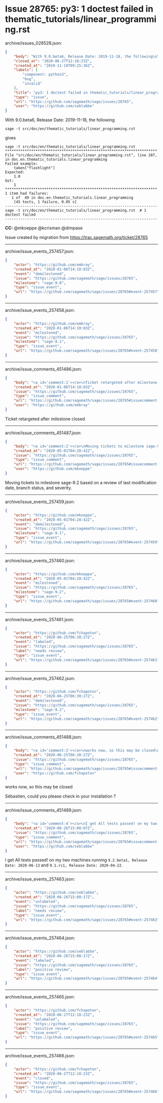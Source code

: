 # Issue 28765: py3: 1 doctest failed in thematic_tutorials/linear_programming.rst

archive/issues_028528.json:
```json
{
    "body": "With 9.0.beta6, Release Date: 2019-11-18, the following\n\n```\nsage -t src/doc/en/thematic_tutorials/linear_programming.rst\n```\n\ngives\n\n\n```\nsage -t src/doc/en/thematic_tutorials/linear_programming.rst\n**********************************************************************\nFile \"src/doc/en/thematic_tutorials/linear_programming.rst\", line 287, in doc.en.thematic_tutorials.linear_programming\nFailed example:\n    taken[\"flashlight\"]\nExpected:\n    1.0\nGot:\n    1\n**********************************************************************\n1 item had failures:\n   1 of  49 in doc.en.thematic_tutorials.linear_programming\n    [45 tests, 1 failure, 0.05 s]\n----------------------------------------------------------------------\nsage -t src/doc/en/thematic_tutorials/linear_programming.rst  # 1 doctest failed\n----------------------------------------------------------------------\n```\n\n**CC:**  @mkoeppe @kcrisman @dimpase\n\nIssue created by migration from https://trac.sagemath.org/ticket/28765\n\n",
    "closed_at": "2020-06-27T12:18:23Z",
    "created_at": "2019-11-19T09:25:36Z",
    "labels": [
        "component: python3",
        "bug",
        "invalid"
    ],
    "title": "py3: 1 doctest failed in thematic_tutorials/linear_programming.rst",
    "type": "issue",
    "url": "https://github.com/sagemath/sage/issues/28765",
    "user": "https://github.com/seblabbe"
}
```
With 9.0.beta6, Release Date: 2019-11-18, the following

```
sage -t src/doc/en/thematic_tutorials/linear_programming.rst
```

gives


```
sage -t src/doc/en/thematic_tutorials/linear_programming.rst
**********************************************************************
File "src/doc/en/thematic_tutorials/linear_programming.rst", line 287, in doc.en.thematic_tutorials.linear_programming
Failed example:
    taken["flashlight"]
Expected:
    1.0
Got:
    1
**********************************************************************
1 item had failures:
   1 of  49 in doc.en.thematic_tutorials.linear_programming
    [45 tests, 1 failure, 0.05 s]
----------------------------------------------------------------------
sage -t src/doc/en/thematic_tutorials/linear_programming.rst  # 1 doctest failed
----------------------------------------------------------------------
```

**CC:**  @mkoeppe @kcrisman @dimpase

Issue created by migration from https://trac.sagemath.org/ticket/28765





---

archive/issue_events_257457.json:
```json
{
    "actor": "https://github.com/embray",
    "created_at": "2020-01-06T14:10:03Z",
    "event": "demilestoned",
    "issue": "https://github.com/sagemath/sage/issues/28765",
    "milestone": "sage-9.0",
    "type": "issue_event",
    "url": "https://github.com/sagemath/sage/issues/28765#event-257457"
}
```



---

archive/issue_events_257458.json:
```json
{
    "actor": "https://github.com/embray",
    "created_at": "2020-01-06T14:10:03Z",
    "event": "milestoned",
    "issue": "https://github.com/sagemath/sage/issues/28765",
    "milestone": "sage-9.1",
    "type": "issue_event",
    "url": "https://github.com/sagemath/sage/issues/28765#event-257458"
}
```



---

archive/issue_comments_451486.json:
```json
{
    "body": "<a id='comment:1'></a>\nTicket retargeted after milestone closed",
    "created_at": "2020-01-06T14:10:03Z",
    "issue": "https://github.com/sagemath/sage/issues/28765",
    "type": "issue_comment",
    "url": "https://github.com/sagemath/sage/issues/28765#issuecomment-451486",
    "user": "https://github.com/embray"
}
```

<a id='comment:1'></a>
Ticket retargeted after milestone closed



---

archive/issue_comments_451487.json:
```json
{
    "body": "<a id='comment:2'></a>\nMoving tickets to milestone sage-9.2 based on a review of last modification date, branch status, and severity.",
    "created_at": "2020-05-01T04:28:42Z",
    "issue": "https://github.com/sagemath/sage/issues/28765",
    "type": "issue_comment",
    "url": "https://github.com/sagemath/sage/issues/28765#issuecomment-451487",
    "user": "https://github.com/mkoeppe"
}
```

<a id='comment:2'></a>
Moving tickets to milestone sage-9.2 based on a review of last modification date, branch status, and severity.



---

archive/issue_events_257459.json:
```json
{
    "actor": "https://github.com/mkoeppe",
    "created_at": "2020-05-01T04:28:42Z",
    "event": "demilestoned",
    "issue": "https://github.com/sagemath/sage/issues/28765",
    "milestone": "sage-9.1",
    "type": "issue_event",
    "url": "https://github.com/sagemath/sage/issues/28765#event-257459"
}
```



---

archive/issue_events_257460.json:
```json
{
    "actor": "https://github.com/mkoeppe",
    "created_at": "2020-05-01T04:28:42Z",
    "event": "milestoned",
    "issue": "https://github.com/sagemath/sage/issues/28765",
    "milestone": "sage-9.2",
    "type": "issue_event",
    "url": "https://github.com/sagemath/sage/issues/28765#event-257460"
}
```



---

archive/issue_events_257461.json:
```json
{
    "actor": "https://github.com/fchapoton",
    "created_at": "2020-06-25T06:30:27Z",
    "event": "labeled",
    "issue": "https://github.com/sagemath/sage/issues/28765",
    "label": "needs review",
    "type": "issue_event",
    "url": "https://github.com/sagemath/sage/issues/28765#event-257461"
}
```



---

archive/issue_events_257462.json:
```json
{
    "actor": "https://github.com/fchapoton",
    "created_at": "2020-06-25T06:30:27Z",
    "event": "demilestoned",
    "issue": "https://github.com/sagemath/sage/issues/28765",
    "milestone": "sage-9.2",
    "type": "issue_event",
    "url": "https://github.com/sagemath/sage/issues/28765#event-257462"
}
```



---

archive/issue_comments_451488.json:
```json
{
    "body": "<a id='comment:3'></a>\nworks now, so this may be closed\n\nS\u00e9bastien, could you please check in your installation ?",
    "created_at": "2020-06-25T06:30:27Z",
    "issue": "https://github.com/sagemath/sage/issues/28765",
    "type": "issue_comment",
    "url": "https://github.com/sagemath/sage/issues/28765#issuecomment-451488",
    "user": "https://github.com/fchapoton"
}
```

<a id='comment:3'></a>
works now, so this may be closed

Sébastien, could you please check in your installation ?



---

archive/issue_comments_451489.json:
```json
{
    "body": "<a id='comment:4'></a>\nI get All tests passed! on my two machines running `9.2.beta1, Release Date: 2020-06-13` and `9.1.rc1, Release Date: 2020-04-22`.",
    "created_at": "2020-06-26T15:08:07Z",
    "issue": "https://github.com/sagemath/sage/issues/28765",
    "type": "issue_comment",
    "url": "https://github.com/sagemath/sage/issues/28765#issuecomment-451489",
    "user": "https://github.com/seblabbe"
}
```

<a id='comment:4'></a>
I get All tests passed! on my two machines running `9.2.beta1, Release Date: 2020-06-13` and `9.1.rc1, Release Date: 2020-04-22`.



---

archive/issue_events_257463.json:
```json
{
    "actor": "https://github.com/seblabbe",
    "created_at": "2020-06-26T15:08:17Z",
    "event": "unlabeled",
    "issue": "https://github.com/sagemath/sage/issues/28765",
    "label": "needs review",
    "type": "issue_event",
    "url": "https://github.com/sagemath/sage/issues/28765#event-257463"
}
```



---

archive/issue_events_257464.json:
```json
{
    "actor": "https://github.com/seblabbe",
    "created_at": "2020-06-26T15:08:17Z",
    "event": "labeled",
    "issue": "https://github.com/sagemath/sage/issues/28765",
    "label": "positive review",
    "type": "issue_event",
    "url": "https://github.com/sagemath/sage/issues/28765#event-257464"
}
```



---

archive/issue_events_257465.json:
```json
{
    "actor": "https://github.com/fchapoton",
    "created_at": "2020-06-27T12:18:23Z",
    "event": "unlabeled",
    "issue": "https://github.com/sagemath/sage/issues/28765",
    "label": "positive review",
    "type": "issue_event",
    "url": "https://github.com/sagemath/sage/issues/28765#event-257465"
}
```



---

archive/issue_events_257466.json:
```json
{
    "actor": "https://github.com/fchapoton",
    "created_at": "2020-06-27T12:18:23Z",
    "event": "closed",
    "issue": "https://github.com/sagemath/sage/issues/28765",
    "type": "issue_event",
    "url": "https://github.com/sagemath/sage/issues/28765#event-257466"
}
```
